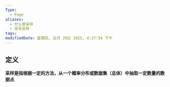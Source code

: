 ```yaml
---
Type:
  - Page
aliases:
  - 什么是采样
  - 信号采样
tags: 
modifiedDate: 星期四, 五月 29日 2025, 4:37:54 下午
---
```


## 定义

**采样是指根据一定的方法，从一个概率分布或数据集（总体）中抽取一定数量的数据点**
